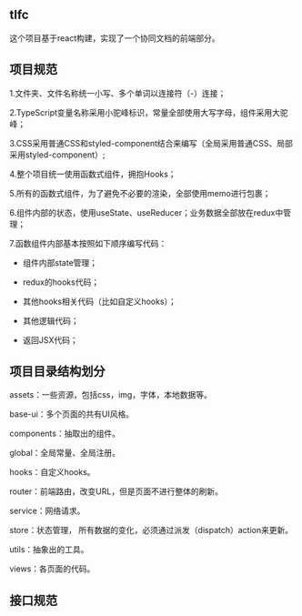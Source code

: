 ## tlfc

这个项目基于react构建，实现了一个协同文档的前端部分。

## 项目规范

1.文件夹、文件名称统一小写、多个单词以连接符（-）连接；

2.TypeScript变量名称采用小驼峰标识，常量全部使用大写字母，组件采用大驼峰；

3.CSS采用普通CSS和styled-component结合来编写（全局采用普通CSS、局部采用styled-component）;

4.整个项目统一使用函数式组件，拥抱Hooks；

5.所有的函数式组件，为了避免不必要的渲染，全部使用memo进行包裹；

6.组件内部的状态，使用useState、useReducer；业务数据全部放在redux中管理；

7.函数组件内部基本按照如下顺序编写代码：

- 组件内部state管理；

- redux的hooks代码；

- 其他hooks相关代码（比如自定义hooks）；

- 其他逻辑代码；

- 返回JSX代码；

## 项目目录结构划分

assets：一些资源，包括css，img，字体，本地数据等。

base-ui：多个页面的共有UI风格。

components：抽取出的组件。

global：全局常量、全局注册。

hooks：自定义hooks。

router：前端路由，改变URL，但是页面不进行整体的刷新。

service：网络请求。

store：状态管理， 所有数据的变化，必须通过派发（dispatch）action来更新。

utils：抽象出的工具。

views：各页面的代码。

## 接口规范
